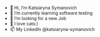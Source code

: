 - 👋 Hi, I’m Katsiaryna Symanovich
- 🌱 I’m currently learning software testing
- 🌱 I’m looking for a new Job
- 💞️ I love cats:)
- 📫 My LinkedIn @katsiaryna-symanovich
<!---
KatsiarynaSymanovich/KatsiarynaSymanovich is a ✨ special ✨ repository because its `README.md` (this file) appears on your GitHub profile.
You can click the Preview link to take a look at your changes.
--->
